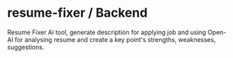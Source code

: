 # resume-fixer / Backend
Resume Fixer Ai tool, generate description for applying job and using Open-AI for analysing resume and create a key point's strengths, weaknesses, suggestions.
